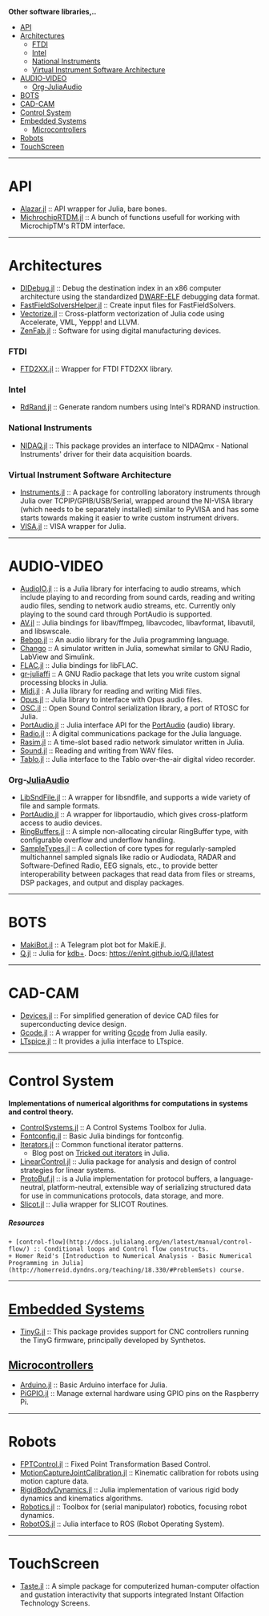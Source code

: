 **Other software libraries,..**

+ [API](#api)
+ [Architectures](#architectures)
    + [FTDI](#ftdi)
    + [Intel](+intel)
    + [National Instruments](#national-instruments)
    + [Virtual Instrument Software Architecture](#virtual-instrument-software-architecture)
+ [AUDIO-VIDEO](#audio-video)
    + [Org-JuliaAudio](#org-juliaaudio)
+ [BOTS](#bots)
+ [CAD-CAM](#cad-cam)
+ [Control System](#control-system)
+ [Embedded Systems](#embedded-systems)
   + [Microcontrollers](#microcontrollers)
+ [Robots](#robots)
+ [TouchScreen](#touchscreen)

----

# API
+ [Alazar.jl](https://github.com/ajkeller34/Alazar.jl) :: API wrapper for Julia, bare bones.
+ [MichrochipRTDM.jl](https://github.com/cstook/MicrochipRTDM.jl) :: A bunch of functions usefull for working with MicrochipTM's RTDM interface.

----

# Architectures
+ [DIDebug.jl](https://github.com/Keno/DIDebug.jl) :: Debug the destination index in an x86 computer architecture using the standardized [DWARF-ELF](http://www.ibm.com/developerworks/library/os-debugging/) debugging data format.
+ [FastFieldSolversHelper.jl](https://github.com/MichaelHatherly/FastFieldSolversHelper.jl) :: Create input files for FastFieldSolvers. 
+ [Vectorize.jl](https://github.com/rprechelt/Vectorize.jl) :: Cross-platform vectorization of Julia code using Accelerate, VML, Yeppp! and LLVM. 
+ [ZenFab.jl](https://github.com/FactoryOS/ZenFab.jl) :: Software for using digital manufacturing devices. 

### FTDI
+ [FTD2XX.jl](https://github.com/cstook/FTD2XX.jl) :: Wrapper for FTDI FTD2XX library. 

### Intel
+ [RdRand.jl](https://github.com/SamChill/RdRand.jl) :: Generate random numbers using Intel's RDRAND instruction.

### National Instruments
+ [NIDAQ.jl](https://github.com/JaneliaSciComp/NIDAQ.jl) :: This package provides an interface to NIDAQmx - National Instruments' driver for their data acquisition boards.

### Virtual Instrument Software Architecture
+ [Instruments.jl](https://github.com/BBN-Q/Instruments.jl) :: A package for controlling laboratory instruments through Julia over TCPIP/GPIB/USB/Serial, wrapped around the NI-VISA library (which needs to be separately installed) similar to PyVISA and has some starts towards making it easier to write custom instrument drivers. 
+ [VISA.jl](https://github.com/ajkeller34/VISA.jl) :: VISA wrapper for Julia.

----

# AUDIO-VIDEO
+ [AudioIO.jl](https://github.com/ssfrr/AudioIO.jl) :: is a Julia library for interfacing to audio streams, which include playing to and recording from sound cards, reading and writing audio files, sending to network audio streams, etc. Currently only playing to the sound card through PortAudio is supported.
+ [AV.jl](https://github.com/kmsquire/AV.jl) :: Julia bindings for libav/ffmpeg, libavcodec, libavformat, libavutil, and libswscale.
+ [Bebop.jl](https://github.com/zhemao/Bebop.jl) :: An audio library for the Julia programming language.
+ [Chango](https://bitbucket.org/mbaz/chango) :: A simulator written in Julia, somewhat similar to GNU Radio, LabView and Simulink.
+ [FLAC.jl](https://github.com/dmbates/FLAC.jl) :: Julia bindings for libFLAC. 
+ [gr-juliaffi](https://github.com/JayKickliter/gr-juliaffi) :: A GNU Radio package that lets you write custom signal processing blocks in Julia.
+ [Midi.jl](https://github.com/JoelHobson/Midi.jl) : A Julia library for reading and writing Midi files. 
+ [Opus.jl](https://github.com/staticfloat/Opus.jl) :: Julia library to interface with Opus audio files.
+ [OSC.jl](https://github.com/fundamental/OSC.jl) :: Open Sound Control serialization library, a port of RTOSC for Julia.
+ [PortAudio.jl](https://github.com/ssfrr/PortAudio.jl) :: Julia interface API for the [PortAudio](http://en.wikipedia.org/wiki/PortAudio) (audio) library.
+ [Radio.jl](https://github.com/JayKickliter/Radio.jl) :: A digital communications package for the Julia language.
+ [Rasim.jl](https://github.com/maemre/Rasim.jl) :: A time-slot based radio network simulator written in Julia. 
+ [Sound.jl](https://github.com/JuliaLang/Sound.jl) :: Reading and writing from WAV files.
+ [Tablo.jl](https://github.com/dmbates/Tablo.jl) :: Julia interface to the Tablo over-the-air digital video recorder.

### Org-[JuliaAudio](https://github.com/JuliaAudio)
+ [LibSndFile.jl](https://github.com/JuliaAudio/LibSndFile.jl) :: A wrapper for libsndfile, and supports a wide variety of file and sample formats.
+ [PortAudio.jl](https://github.com/JuliaAudio/PortAudio.jl) :: A wrapper for libportaudio, which gives cross-platform access to audio devices.
+ [RingBuffers.jl](https://github.com/JuliaAudio/RingBuffers.jl) :: A simple non-allocating circular RingBuffer type, with configurable overflow and underflow handling.
+ [SampleTypes.jl](https://github.com/JuliaAudio/SampleTypes.jl) :: A collection of core types for regularly-sampled multichannel sampled signals like radio or Audiodata, RADAR and Software-Defined Radio, EEG signals, etc., to provide better interoperability between packages that read data from files or streams, DSP packages, and output and display packages.

----

# BOTS
+ [MakiBot.jl](https://github.com/SimonDanisch/MakiBot.jl) :: A Telegram plot bot for MakiE.jl.
+ [Q.jl](https://github.com/enlnt/Q.jl) :: Julia for [kdb+](https://github.com/prologic/kdb). Docs: https://enlnt.github.io/Q.jl/latest

----

# CAD-CAM
+ [Devices.jl](https://github.com/ajkeller34/Devices.jl) :: For simplified generation of device CAD files for superconducting device design.
+ [Gcode.jl](https://github.com/sjkelly/Gcode.jl) :: A wrapper for writing [Gcode](http://en.wikipedia.org/wiki/Gcode) from Julia easily.
+ [LTspice.jl](https://github.com/cstook/LTspice.jl) :: It provides a julia interface to LTspice.

----

# Control System
**Implementations of numerical algorithms for computations in systems and control theory.**
+ [ControlSystems.jl](https://github.com/JuliaControl/ControlSystems.jl) :: A Control Systems Toolbox for Julia.
+ [Fontconfig.jl](https://github.com/JuliaGraphics/Fontconfig.jl) :: Basic Julia bindings for fontconfig.
+ [Iterators.jl](https://github.com/JuliaLang/Iterators.jl) :: Common functional iterator patterns.
   + Blog post on [Tricked out iterators](http://slendermeans.org/julia-iterators.html) in Julia.
+ [LinearControl.jl](https://github.com/jemofthewest/LinearControl.jl) :: Julia package for analysis and design of control strategies for linear systems.
+ [ProtoBuf.jl](https://github.com/tanmaykm/ProtoBuf.jl) :: is a Julia implementation for protocol buffers, a language-neutral, platform-neutral, extensible way of serializing structured data for use in communications protocols, data storage, and more.
+ [Slicot.jl](https://github.com/jcrist/Slicot.jl) :: Julia wrapper for SLICOT Routines.

##### Resources
    + [control-flow](http://docs.julialang.org/en/latest/manual/control-flow/) :: Conditional loops and Control flow constructs.
    + Homer Reid's [Introduction to Numerical Analysis - Basic Numerical Programming in Julia](http://homerreid.dyndns.org/teaching/18.330/#ProblemSets) course.

----

# [Embedded Systems](https://en.wikipedia.org/wiki/Category:Embedded_systems)
+ [TinyG.jl](https://github.com/sjkelly/TinyG.jl) :: This package provides support for CNC controllers running the TinyG firmware, principally developed by Synthetos.

## [Microcontrollers](https://en.wikipedia.org/wiki/Category:Microcontrollers)
+ [Arduino.jl](https://github.com/rennis250/Arduino.jl) :: Basic Arduino interface for Julia.
+ [PiGPIO.jl](https://github.com/aviks/PiGPIO.jl) :: Manage external hardware using GPIO pins on the Raspberry Pi.

----

# Robots
+ [FPTControl.jl](https://github.com/krisztiankosi/FPTControl.jl) :: Fixed Point Transformation Based Control.
+ [MotionCaptureJointCalibration.jl](https://github.com/tkoolen/MotionCaptureJointCalibration.jl) :: Kinematic calibration for robots using motion capture data. 
+ [RigidBodyDynamics.jl](https://github.com/tkoolen/RigidBodyDynamics.jl) :: Julia implementation of various rigid body dynamics and kinematics algorithms. 
+ [Robotics.jl](https://github.com/cdsousa/Robotics.jl) :: Toolbox for (serial manipulator) robotics, focusing robot dynamics.
+ [RobotOS.jl](https://github.com/phobon/RobotOS.jl) :: Julia interface to ROS (Robot Operating System).

----

# TouchScreen
+ [Taste.jl](https://github.com/jiahao/Taste.jl) :: A simple package for computerized human-computer olfaction and gustation interactivity that supports integrated Instant Olfaction Technology Screens.


